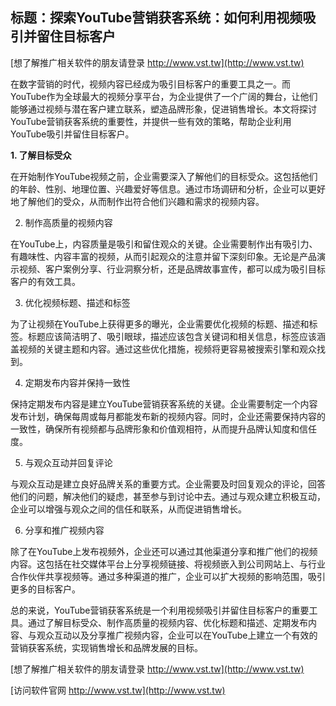 ## **标题：探索YouTube营销获客系统：如何利用视频吸引并留住目标客户**

[想了解推广相关软件的朋友请登录 http://www.vst.tw](http://www.vst.tw)

在数字营销的时代，视频内容已经成为吸引目标客户的重要工具之一。而YouTube作为全球最大的视频分享平台，为企业提供了一个广阔的舞台，让他们能够通过视频与潜在客户建立联系，塑造品牌形象，促进销售增长。本文将探讨YouTube营销获客系统的重要性，并提供一些有效的策略，帮助企业利用YouTube吸引并留住目标客户。

**1. 了解目标受众**

在开始制作YouTube视频之前，企业需要深入了解他们的目标受众。这包括他们的年龄、性别、地理位置、兴趣爱好等信息。通过市场调研和分析，企业可以更好地了解他们的受众，从而制作出符合他们兴趣和需求的视频内容。

2. 制作高质量的视频内容

在YouTube上，内容质量是吸引和留住观众的关键。企业需要制作出有吸引力、有趣味性、内容丰富的视频，从而引起观众的注意并留下深刻印象。无论是产品演示视频、客户案例分享、行业洞察分析，还是品牌故事宣传，都可以成为吸引目标客户的有效工具。

3. 优化视频标题、描述和标签

为了让视频在YouTube上获得更多的曝光，企业需要优化视频的标题、描述和标签。标题应该简洁明了、吸引眼球，描述应该包含关键词和相关信息，标签应该涵盖视频的关键主题和内容。通过这些优化措施，视频将更容易被搜索引擎和观众找到。

4. 定期发布内容并保持一致性

保持定期发布内容是建立YouTube营销获客系统的关键。企业需要制定一个内容发布计划，确保每周或每月都能发布新的视频内容。同时，企业还需要保持内容的一致性，确保所有视频都与品牌形象和价值观相符，从而提升品牌认知度和信任度。

5. 与观众互动并回复评论

与观众互动是建立良好品牌关系的重要方式。企业需要及时回复观众的评论，回答他们的问题，解决他们的疑虑，甚至参与到讨论中去。通过与观众建立积极互动，企业可以增强与观众之间的信任和联系，从而促进销售增长。

6. 分享和推广视频内容

除了在YouTube上发布视频外，企业还可以通过其他渠道分享和推广他们的视频内容。这包括在社交媒体平台上分享视频链接、将视频嵌入到公司网站上、与行业合作伙伴共享视频等。通过多种渠道的推广，企业可以扩大视频的影响范围，吸引更多的目标客户。

总的来说，YouTube营销获客系统是一个利用视频吸引并留住目标客户的重要工具。通过了解目标受众、制作高质量的视频内容、优化标题和描述、定期发布内容、与观众互动以及分享推广视频内容，企业可以在YouTube上建立一个有效的营销获客系统，实现销售增长和品牌发展的目标。

[想了解推广相关软件的朋友请登录 http://www.vst.tw](http://www.vst.tw)


[访问软件官网 http://www.vst.tw](http://www.vst.tw)
